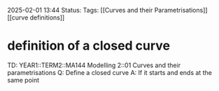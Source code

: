 2025-02-01 13:44
Status: 
Tags: [[Curves and their Parametrisations]] [[curve definitions]]
# definition of a closed curve

TD: YEAR1::TERM2::MA144 Modelling 2::01 Curves and their parametrisations 
Q: Define a closed curve
A: If it starts and ends at the same point
<!--ID: 1738417571527-->
